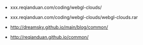 
- xxx.reqianduan.com/coding/webgl-clouds/
- xxx.reqianduan.com/coding/webgl-clouds/webgl-clouds.rar

- http://dreamsky.github.io/main/blog/common/
- http://reqianduan.github.io/common/